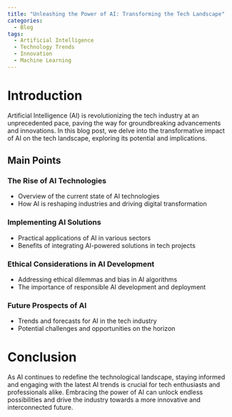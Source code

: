 ```yaml
---
title: "Unleashing the Power of AI: Transforming the Tech Landscape"
categories:
  - Blog
tags:
  - Artificial Intelligence
  - Technology Trends
  - Innovation
  - Machine Learning
---
```


# Introduction
Artificial Intelligence (AI) is revolutionizing the tech industry at an unprecedented pace, paving the way for groundbreaking advancements and innovations. In this blog post, we delve into the transformative impact of AI on the tech landscape, exploring its potential and implications.

## Main Points
### The Rise of AI Technologies
- Overview of the current state of AI technologies
- How AI is reshaping industries and driving digital transformation

### Implementing AI Solutions
- Practical applications of AI in various sectors
- Benefits of integrating AI-powered solutions in tech projects

### Ethical Considerations in AI Development
- Addressing ethical dilemmas and bias in AI algorithms
- The importance of responsible AI development and deployment

### Future Prospects of AI
- Trends and forecasts for AI in the tech industry
- Potential challenges and opportunities on the horizon

# Conclusion
As AI continues to redefine the technological landscape, staying informed and engaging with the latest AI trends is crucial for tech enthusiasts and professionals alike. Embracing the power of AI can unlock endless possibilities and drive the industry towards a more innovative and interconnected future.